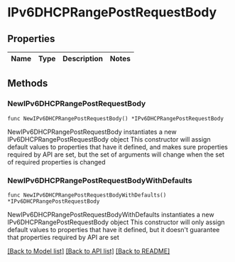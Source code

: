 # IPv6DHCPRangePostRequestBody

## Properties

Name | Type | Description | Notes
------------ | ------------- | ------------- | -------------

## Methods

### NewIPv6DHCPRangePostRequestBody

`func NewIPv6DHCPRangePostRequestBody() *IPv6DHCPRangePostRequestBody`

NewIPv6DHCPRangePostRequestBody instantiates a new IPv6DHCPRangePostRequestBody object
This constructor will assign default values to properties that have it defined,
and makes sure properties required by API are set, but the set of arguments
will change when the set of required properties is changed

### NewIPv6DHCPRangePostRequestBodyWithDefaults

`func NewIPv6DHCPRangePostRequestBodyWithDefaults() *IPv6DHCPRangePostRequestBody`

NewIPv6DHCPRangePostRequestBodyWithDefaults instantiates a new IPv6DHCPRangePostRequestBody object
This constructor will only assign default values to properties that have it defined,
but it doesn't guarantee that properties required by API are set


[[Back to Model list]](../README.md#documentation-for-models) [[Back to API list]](../README.md#documentation-for-api-endpoints) [[Back to README]](../README.md)


